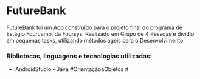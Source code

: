 # FutureBank
FutureBank foi um App construído para o projeto final do programa de Estágio Fourcamp, da Foursys. Realizado em Grupo de 4 Pessoas e dividio em pequenas tasks, utilizando métodos ágeis para o Desenvolvimento.

### Bibliotecas, linguagens e tecnologias utilizadas:
- AndroidStudio - Java #OrientaçãoaObjetos # 
